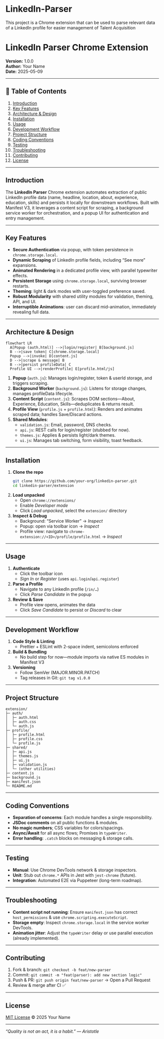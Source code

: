 # LinkedIn-Parser
This project is a Chrome extension that can be used to parse relevant data of a LinkedIn profile for easier management of Talent Acquisition

# LinkedIn Parser Chrome Extension

**Version:** 1.0.0  
**Author:** Your Name  
**Date:** 2025-05-09

---

## 📖 Table of Contents

1. [Introduction](#introduction)  
2. [Key Features](#key-features)  
3. [Architecture & Design](#architecture--design)  
4. [Installation](#installation)  
5. [Usage](#usage)  
6. [Development Workflow](#development-workflow)  
7. [Project Structure](#project-structure)  
8. [Coding Conventions](#coding-conventions)  
9. [Testing](#testing)  
10. [Troubleshooting](#troubleshooting)  
11. [Contributing](#contributing)  
12. [License](#license)  

---

## Introduction

The **LinkedIn Parser** Chrome extension automates extraction of public LinkedIn profile data (name, headline, location, about, experience, education, skills) and persists it locally for downstream workflows. Built with Manifest V3, it leverages a content script for scraping, a background service worker for orchestration, and a popup UI for authentication and entry management.

---

## Key Features

- **Secure Authentication** via popup, with token persistence in `chrome.storage.local`.  
- **Dynamic Scraping** of LinkedIn profile fields, including “See more” expansions.  
- **Animated Rendering** in a dedicated profile view, with parallel typewriter effects.  
- **Persistent Storage** using `chrome.storage.local`, surviving browser restarts.  
- **Theming**: light & dark modes with user-toggled preference saved.  
- **Robust Modularity** with shared utility modules for validation, theming, API, and UI.  
- **Interruptible Animations**: user can discard mid-animation, immediately revealing full data.

---

## Architecture & Design

```mermaid
flowchart LR
  A[Popup (auth.html)] -->|login/register| B[background.js]
  B -->|save token| C[chrome.storage.local]
  Popup -->|invoke| D[content.js]
  D -->|scrape & message| B
  B -->|persist profileData| C
  Profile UI -->|renderProfile| E[profile.html/js]
```

1. **Popup** (`auth.js`): Manages login/register, token & userId storage, and triggers scraping.  
2. **Background Worker** (`background.js`): Listens for storage changes, manages profileData lifecycle.  
3. **Content Script** (`content.js`): Scrapes DOM sections—About, Experience, Education, Skills—deduplicates & returns result.  
4. **Profile View** (`profile.js` + `profile.html`): Renders and animates scraped data; handles Save/Discard actions.  
5. **Shared Modules**:  
   - `validation.js`: Email, password, DNS checks.  
   - `api.js`: REST calls for login/register (stubbed for now).  
   - `themes.js`: Applies & persists light/dark themes.  
   - `ui.js`: Manages tab switching, form visibility, toast feedback.

---

## Installation

1. **Clone the repo**  
   ```bash
   git clone https://github.com/your-org/linkedin-parser.git
   cd linkedin-parser/extension
   ```
2. **Load unpacked**  
   - Open `chrome://extensions/`  
   - Enable *Developer mode*  
   - Click *Load unpacked*, select the `extension/` directory  
3. **Inspect & Debug**  
   - Background: “Service Worker” → *Inspect*  
   - Popup: open via toolbar icon → *Inspect*  
   - Profile view: navigate to `chrome-extension://<ID>/profile/profile.html` → *Inspect*  

---

## Usage

1. **Authenticate**  
   - Click the toolbar icon  
   - *Sign In* or *Register* (uses `api.login`/`api.register`)  
2. **Parse a Profile**  
   - Navigate to any LinkedIn profile (`/in/…`)  
   - Click *Parse Candidate* in the popup  
3. **Review & Save**  
   - Profile view opens, animates the data  
   - Click *Save Candidate* to persist or *Discard* to clear  

---

## Development Workflow

1. **Code Style & Linting**  
   - Prettier + ESLint with 2-space indent, semicolons enforced  
2. **Build & Bundling**  
   - No build step for now—module imports via native ES modules in Manifest V3  
3. **Versioning**  
   - Follow SemVer (MAJOR.MINOR.PATCH)  
   - Tag releases in Git: `git tag v1.0.0`  

---

## Project Structure

```
extension/
├─ auth/
│  ├─ auth.html
│  ├─ auth.css
│  └─ auth.js
├─ profile/
│  ├─ profile.html
│  ├─ profile.css
│  └─ profile.js
├─ shared/
│  ├─ api.js
│  ├─ themes.js
│  ├─ ui.js
│  ├─ validation.js
│  └─ (other utilities)
├─ content.js
├─ background.js
├─ manifest.json
└─ README.md
```

---

## Coding Conventions

- **Separation of concerns**: Each module handles a single responsibility.  
- **JSDoc comments** on all public functions & modules.  
- **No magic numbers**; CSS variables for colors/spacings.  
- **Async/Await** for all async flows; Promises in `typeWriter`.  
- **Error handling**: `.catch` blocks on messaging & storage calls.

---

## Testing

- **Manual**: Use Chrome DevTools network & storage inspectors.  
- **Unit**: Stub out `chrome.*` APIs in Jest with `jest-chrome` (future).  
- **Integration**: Automated E2E via Puppeteer (long-term roadmap).

---

## Troubleshooting

- **Content script not running**: Ensure `manifest.json` has correct `host_permissions` & use `chrome.scripting.executeScript`.  
- **Storage empty**: Inspect `chrome.storage.local` in the service worker DevTools.  
- **Animation jitter**: Adjust the `typeWriter` delay or use parallel execution (already implemented).

---

## Contributing

1. Fork & branch: `git checkout -b feat/new-parser`  
2. Commit: `git commit -m "feat(parser): add new section logic"`  
3. Push & PR: `git push origin feat/new-parser` → Open a Pull Request  
4. Review & merge after CI ✅  

---

## License

[MIT License](LICENSE) © 2025 Your Name

---

*“Quality is not an act, it is a habit.” — Aristotle*
